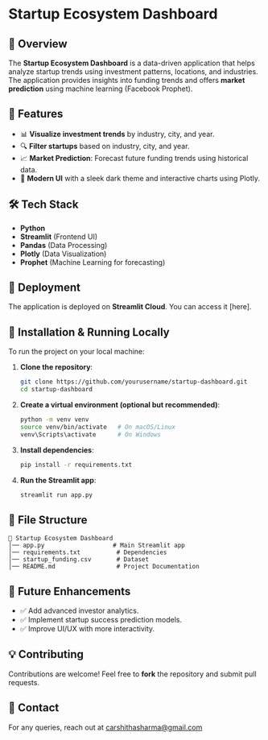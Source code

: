 # Startup Ecosystem Dashboard

## 📌 Overview

The **Startup Ecosystem Dashboard** is a data-driven application that helps analyze startup trends using investment patterns, locations, and industries. The application provides insights into funding trends and offers **market prediction** using machine learning (Facebook Prophet).

## 🌟 Features
- 📊 **Visualize investment trends** by industry, city, and year.
- 🔍 **Filter startups** based on industry, city, and year.
- 📈 **Market Prediction**: Forecast future funding trends using historical data.
- 🎨 **Modern UI** with a sleek dark theme and interactive charts using Plotly.

## 🛠️ Tech Stack
- **Python**
- **Streamlit** (Frontend UI)
- **Pandas** (Data Processing)
- **Plotly** (Data Visualization)
- **Prophet** (Machine Learning for forecasting)

## 🚀 Deployment
The application is deployed on **Streamlit Cloud**. You can access it [here].

## 🔧 Installation & Running Locally

To run the project on your local machine:

1. **Clone the repository**:
   ```bash
   git clone https://github.com/yourusername/startup-dashboard.git
   cd startup-dashboard
   ```
2. **Create a virtual environment (optional but recommended)**:
   ```bash
   python -m venv venv
   source venv/bin/activate   # On macOS/Linux
   venv\Scripts\activate      # On Windows
   ```
3. **Install dependencies**:
   ```bash
   pip install -r requirements.txt
   ```
4. **Run the Streamlit app**:
   ```bash
   streamlit run app.py
   ```

## 📂 File Structure

```
📂 Startup Ecosystem Dashboard
│── app.py                   # Main Streamlit app
│── requirements.txt          # Dependencies
│── startup_funding.csv       # Dataset
│── README.md                 # Project Documentation
```

## 🎯 Future Enhancements

- ✅ Add advanced investor analytics.
- ✅ Implement startup success prediction models.
- ✅ Improve UI/UX with more interactivity.

## 💡 Contributing

Contributions are welcome! Feel free to **fork** the repository and submit pull requests.

## 📧 Contact

For any queries, reach out at carshithasharma@gmail.com

